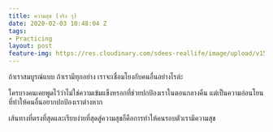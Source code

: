 ```yaml
---
title: ความสุข (จริง ๆ)
date: 2020-02-03 10:48:04 Z
tags:
- Practicing
layout: post
feature-img: https://res.cloudinary.com/sdees-reallife/image/upload/v1555658919/sample_feature_img.png
---
```


ถ้าเราสมบูรณ์แบบ ถ้าเรามีทุกอย่าง เราจะเชื่อมโยงกับคนอื่นอย่างไรล่ะ

<i class="fa fa-child" style="color:plum"></i>

ใครบางคนเคยพูดไว้ว่าไม่ใช่ความเข้มแข็งหรอกที่ช่วยปกป้องเราในตอนกลางคืน แต่เป็นความอ่อนโยนที่ทำให้คนอื่นอยากปกป้องเราต่างหาก

เส้นทางที่ตรงที่สุดและเรียบง่ายที่สุดสู่ความสุขก็คือการทำให้คนรอบตัวเรามีความสุข

